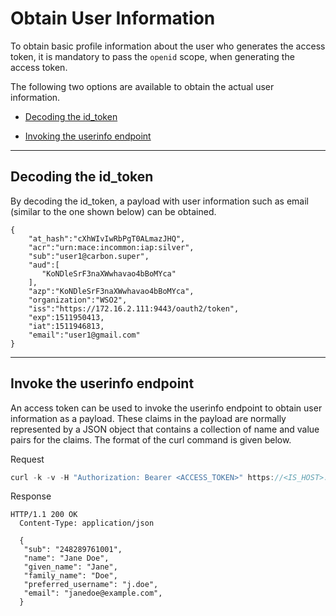 # Obtain User Information

To obtain basic profile information about the user who generates the access token, it is mandatory to pass the `openid` scope,
when generating the access token.

The following two options are available to obtain the actual user information.

  -   [Decoding the id_token](#decoding-the-id_token) 

  -   [Invoking the userinfo endpoint](#invoking-the-userinfo-endpoint)

---

## Decoding the id_token

By decoding the id_token, a payload with user information such as email (similar to the one shown below) can be obtained.
    
    { 
        "at_hash":"cXhWIvIwRbPgT0ALmazJHQ",
        "acr":"urn:mace:incommon:iap:silver",
        "sub":"user1@carbon.super",
        "aud":[
           "KoNDleSrF3naXWwhavao4bBoMYca"
        ],
        "azp":"KoNDleSrF3naXWwhavao4bBoMYca",
        "organization":"WSO2",
        "iss":"https://172.16.2.111:9443/oauth2/token",
        "exp":1511950413,
        "iat":1511946813,
        "email":"user1@gmail.com"
    }

---

## Invoke the userinfo endpoint

An access token can be used to invoke the userinfo endpoint to obtain user information as a payload. These claims in the
payload are normally represented by a JSON object that contains a collection of name and value pairs for the claims.
The format of the curl command is given below.

Request

``` java
curl -k -v -H "Authorization: Bearer <ACCESS_TOKEN>" https://<IS_HOST>:<IS_PORT>/oauth2/userinfo
```
 
 Response
 
```
HTTP/1.1 200 OK
  Content-Type: application/json

  {
   "sub": "248289761001",
   "name": "Jane Doe",
   "given_name": "Jane",
   "family_name": "Doe",
   "preferred_username": "j.doe",
   "email": "janedoe@example.com",
  }
```

